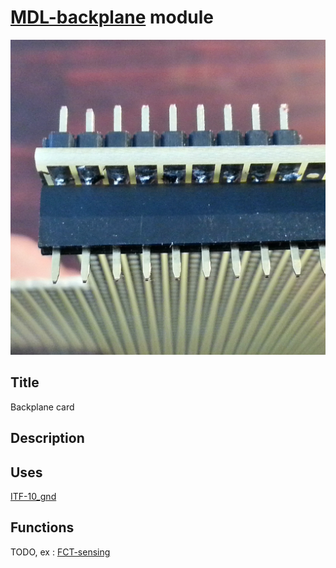 # [MDL-backplane]() module
![](viewme.jpg)

## Title
Backplane card

## Description

## Uses
[ITF-10_gnd](../../interfaces/ITF-10_gnd)

## Functions
TODO, ex : [FCT-sensing](../../functions/FCT-sensing)

